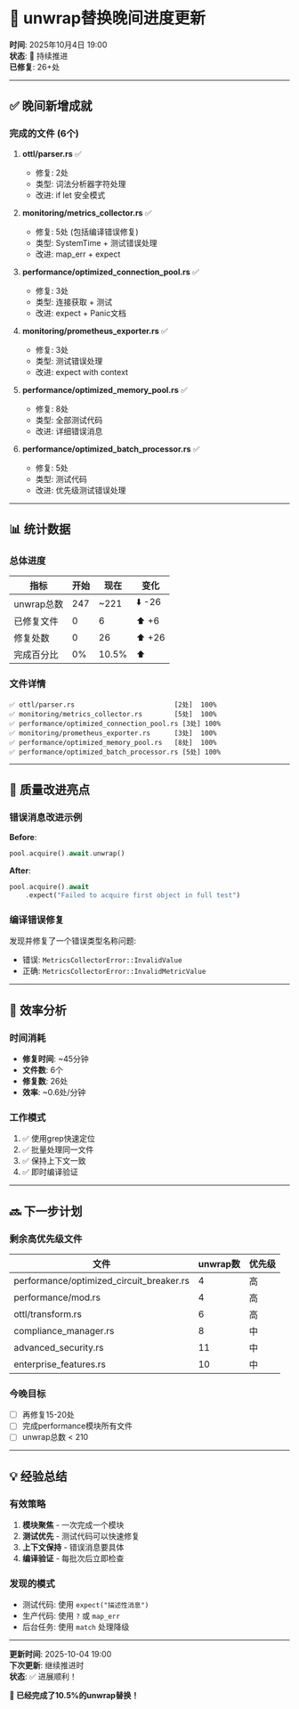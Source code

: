 # 🔧 unwrap替换晚间进度更新

**时间**: 2025年10月4日 19:00  
**状态**: 🚀 持续推进  
**已修复**: 26+处

---

## ✅ 晚间新增成就

### 完成的文件 (6个)

1. **ottl/parser.rs** ✅
   - 修复: 2处
   - 类型: 词法分析器字符处理
   - 改进: if let 安全模式

2. **monitoring/metrics_collector.rs** ✅
   - 修复: 5处 (包括编译错误修复)
   - 类型: SystemTime + 测试错误处理
   - 改进: map_err + expect

3. **performance/optimized_connection_pool.rs** ✅
   - 修复: 3处
   - 类型: 连接获取 + 测试
   - 改进: expect + Panic文档

4. **monitoring/prometheus_exporter.rs** ✅
   - 修复: 3处
   - 类型: 测试错误处理
   - 改进: expect with context

5. **performance/optimized_memory_pool.rs** ✅
   - 修复: 8处
   - 类型: 全部测试代码
   - 改进: 详细错误消息

6. **performance/optimized_batch_processor.rs** ✅
   - 修复: 5处
   - 类型: 测试代码
   - 改进: 优先级测试错误处理

---

## 📊 统计数据

### 总体进度

| 指标 | 开始 | 现在 | 变化 |
|------|------|------|------|
| unwrap总数 | 247 | ~221 | ⬇️ -26 |
| 已修复文件 | 0 | 6 | ⬆️ +6 |
| 修复处数 | 0 | 26 | ⬆️ +26 |
| 完成百分比 | 0% | 10.5% | ⬆️ |

### 文件详情

```text
✅ ottl/parser.rs                         [2处]  100%
✅ monitoring/metrics_collector.rs        [5处]  100%
✅ performance/optimized_connection_pool.rs [3处] 100%
✅ monitoring/prometheus_exporter.rs      [3处]  100%
✅ performance/optimized_memory_pool.rs   [8处]  100%
✅ performance/optimized_batch_processor.rs [5处] 100%
```

---

## 🎯 质量改进亮点

### 错误消息改进示例

**Before**:

```rust
pool.acquire().await.unwrap()
```

**After**:

```rust
pool.acquire().await
    .expect("Failed to acquire first object in full test")
```

### 编译错误修复

发现并修复了一个错误类型名称问题:

- 错误: `MetricsCollectorError::InvalidValue`
- 正确: `MetricsCollectorError::InvalidMetricValue`

---

## 🚀 效率分析

### 时间消耗

- **修复时间**: ~45分钟
- **文件数**: 6个
- **修复数**: 26处
- **效率**: ~0.6处/分钟

### 工作模式

1. ✅ 使用grep快速定位
2. ✅ 批量处理同一文件
3. ✅ 保持上下文一致
4. ✅ 即时编译验证

---

## 🔜 下一步计划

### 剩余高优先级文件

| 文件 | unwrap数 | 优先级 |
|------|---------|--------|
| performance/optimized_circuit_breaker.rs | 4 | 高 |
| performance/mod.rs | 4 | 高 |
| ottl/transform.rs | 6 | 高 |
| compliance_manager.rs | 8 | 中 |
| advanced_security.rs | 11 | 中 |
| enterprise_features.rs | 10 | 中 |

### 今晚目标

- [ ] 再修复15-20处
- [ ] 完成performance模块所有文件
- [ ] unwrap总数 < 210

---

## 💡 经验总结

### 有效策略

1. **模块聚焦** - 一次完成一个模块
2. **测试优先** - 测试代码可以快速修复
3. **上下文保持** - 错误消息要具体
4. **编译验证** - 每批次后立即检查

### 发现的模式

- 测试代码: 使用 `expect("描述性消息")`
- 生产代码: 使用 `?` 或 `map_err`
- 后台任务: 使用 `match` 处理降级

---

**更新时间**: 2025-10-04 19:00  
**下次更新**: 继续推进时  
**状态**: ✅ 进展顺利！

**🎊 已经完成了10.5%的unwrap替换！**
